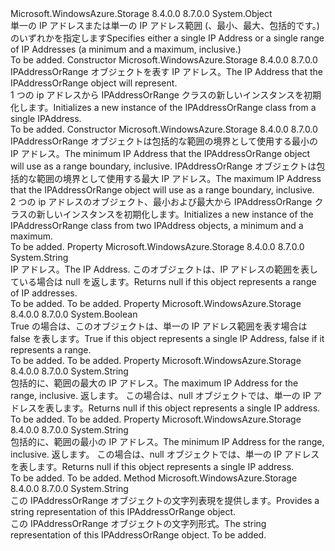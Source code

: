 <Type Name="IPAddressOrRange" FullName="Microsoft.WindowsAzure.Storage.IPAddressOrRange">
  <TypeSignature Language="C#" Value="public class IPAddressOrRange" />
  <TypeSignature Language="ILAsm" Value=".class public auto ansi beforefieldinit IPAddressOrRange extends System.Object" />
  <TypeSignature Language="DocId" Value="T:Microsoft.WindowsAzure.Storage.IPAddressOrRange" />
  <TypeSignature Language="VB.NET" Value="Public Class IPAddressOrRange" />
  <TypeSignature Language="F#" Value="type IPAddressOrRange = class" />
  <AssemblyInfo>
    <AssemblyName>Microsoft.WindowsAzure.Storage</AssemblyName>
    <AssemblyVersion>8.4.0.0</AssemblyVersion>
    <AssemblyVersion>8.7.0.0</AssemblyVersion>
  </AssemblyInfo>
  <Base>
    <BaseTypeName>System.Object</BaseTypeName>
  </Base>
  <Interfaces />
  <Docs>
    <summary>
            <span data-ttu-id="122f8-101">単一の IP アドレスまたは単一の IP アドレス範囲 (、最小、最大、包括的です。) のいずれかを指定します</span><span class="sxs-lookup"><span data-stu-id="122f8-101">Specifies either a single IP Address or a single range of IP Addresses (a minimum and a maximum, inclusive.)</span></span>
            </summary>
    <remarks>To be added.</remarks>
  </Docs>
  <Members>
    <Member MemberName=".ctor">
      <MemberSignature Language="C#" Value="public IPAddressOrRange (string address);" />
      <MemberSignature Language="ILAsm" Value=".method public hidebysig specialname rtspecialname instance void .ctor(string address) cil managed" />
      <MemberSignature Language="DocId" Value="M:Microsoft.WindowsAzure.Storage.IPAddressOrRange.#ctor(System.String)" />
      <MemberSignature Language="VB.NET" Value="Public Sub New (address As String)" />
      <MemberSignature Language="F#" Value="new Microsoft.WindowsAzure.Storage.IPAddressOrRange : string -&gt; Microsoft.WindowsAzure.Storage.IPAddressOrRange" Usage="new Microsoft.WindowsAzure.Storage.IPAddressOrRange address" />
      <MemberType>Constructor</MemberType>
      <AssemblyInfo>
        <AssemblyName>Microsoft.WindowsAzure.Storage</AssemblyName>
        <AssemblyVersion>8.4.0.0</AssemblyVersion>
        <AssemblyVersion>8.7.0.0</AssemblyVersion>
      </AssemblyInfo>
      <Parameters>
        <Parameter Name="address" Type="System.String" />
      </Parameters>
      <Docs>
        <param name="address"><span data-ttu-id="122f8-102">IPAddressOrRange オブジェクトを表す IP アドレス。</span><span class="sxs-lookup"><span data-stu-id="122f8-102">The IP Address that the IPAddressOrRange object will represent.</span></span></param>
        <summary>
            <span data-ttu-id="122f8-103">1 つの ip アドレスから IPAddressOrRange クラスの新しいインスタンスを初期化します。</span><span class="sxs-lookup"><span data-stu-id="122f8-103">Initializes a new instance of the IPAddressOrRange class from a single IPAddress.</span></span>
            </summary>
        <remarks>To be added.</remarks>
      </Docs>
    </Member>
    <Member MemberName=".ctor">
      <MemberSignature Language="C#" Value="public IPAddressOrRange (string minimum, string maximum);" />
      <MemberSignature Language="ILAsm" Value=".method public hidebysig specialname rtspecialname instance void .ctor(string minimum, string maximum) cil managed" />
      <MemberSignature Language="DocId" Value="M:Microsoft.WindowsAzure.Storage.IPAddressOrRange.#ctor(System.String,System.String)" />
      <MemberSignature Language="VB.NET" Value="Public Sub New (minimum As String, maximum As String)" />
      <MemberSignature Language="F#" Value="new Microsoft.WindowsAzure.Storage.IPAddressOrRange : string * string -&gt; Microsoft.WindowsAzure.Storage.IPAddressOrRange" Usage="new Microsoft.WindowsAzure.Storage.IPAddressOrRange (minimum, maximum)" />
      <MemberType>Constructor</MemberType>
      <AssemblyInfo>
        <AssemblyName>Microsoft.WindowsAzure.Storage</AssemblyName>
        <AssemblyVersion>8.4.0.0</AssemblyVersion>
        <AssemblyVersion>8.7.0.0</AssemblyVersion>
      </AssemblyInfo>
      <Parameters>
        <Parameter Name="minimum" Type="System.String" />
        <Parameter Name="maximum" Type="System.String" />
      </Parameters>
      <Docs>
        <param name="minimum"><span data-ttu-id="122f8-104">IPAddressOrRange オブジェクトは包括的な範囲の境界として使用する最小の IP アドレス。</span><span class="sxs-lookup"><span data-stu-id="122f8-104">The minimum IP Address that the IPAddressOrRange object will use as a range boundary, inclusive.</span></span></param>
        <param name="maximum"><span data-ttu-id="122f8-105">IPAddressOrRange オブジェクトは包括的な範囲の境界として使用する最大 IP アドレス。</span><span class="sxs-lookup"><span data-stu-id="122f8-105">The maximum IP Address that the IPAddressOrRange object will use as a range boundary, inclusive.</span></span></param>
        <summary>
            <span data-ttu-id="122f8-106">2 つの ip アドレスのオブジェクト、最小および最大から IPAddressOrRange クラスの新しいインスタンスを初期化します。</span><span class="sxs-lookup"><span data-stu-id="122f8-106">Initializes a new instance of the IPAddressOrRange class from two IPAddress objects, a minimum and a maximum.</span></span>
            </summary>
        <remarks>To be added.</remarks>
      </Docs>
    </Member>
    <Member MemberName="Address">
      <MemberSignature Language="C#" Value="public string Address { get; }" />
      <MemberSignature Language="ILAsm" Value=".property instance string Address" />
      <MemberSignature Language="DocId" Value="P:Microsoft.WindowsAzure.Storage.IPAddressOrRange.Address" />
      <MemberSignature Language="VB.NET" Value="Public ReadOnly Property Address As String" />
      <MemberSignature Language="F#" Value="member this.Address : string" Usage="Microsoft.WindowsAzure.Storage.IPAddressOrRange.Address" />
      <MemberType>Property</MemberType>
      <AssemblyInfo>
        <AssemblyName>Microsoft.WindowsAzure.Storage</AssemblyName>
        <AssemblyVersion>8.4.0.0</AssemblyVersion>
        <AssemblyVersion>8.7.0.0</AssemblyVersion>
      </AssemblyInfo>
      <ReturnValue>
        <ReturnType>System.String</ReturnType>
      </ReturnValue>
      <Docs>
        <summary>
            <span data-ttu-id="122f8-107">IP アドレス。</span><span class="sxs-lookup"><span data-stu-id="122f8-107">The IP Address.</span></span>
            <span data-ttu-id="122f8-108">このオブジェクトは、IP アドレスの範囲を表している場合は null を返します。</span><span class="sxs-lookup"><span data-stu-id="122f8-108">Returns null if this object represents a range of IP addresses.</span></span>
            </summary>
        <value>To be added.</value>
        <remarks>To be added.</remarks>
      </Docs>
    </Member>
    <Member MemberName="IsSingleAddress">
      <MemberSignature Language="C#" Value="public bool IsSingleAddress { get; }" />
      <MemberSignature Language="ILAsm" Value=".property instance bool IsSingleAddress" />
      <MemberSignature Language="DocId" Value="P:Microsoft.WindowsAzure.Storage.IPAddressOrRange.IsSingleAddress" />
      <MemberSignature Language="VB.NET" Value="Public ReadOnly Property IsSingleAddress As Boolean" />
      <MemberSignature Language="F#" Value="member this.IsSingleAddress : bool" Usage="Microsoft.WindowsAzure.Storage.IPAddressOrRange.IsSingleAddress" />
      <MemberType>Property</MemberType>
      <AssemblyInfo>
        <AssemblyName>Microsoft.WindowsAzure.Storage</AssemblyName>
        <AssemblyVersion>8.4.0.0</AssemblyVersion>
        <AssemblyVersion>8.7.0.0</AssemblyVersion>
      </AssemblyInfo>
      <ReturnValue>
        <ReturnType>System.Boolean</ReturnType>
      </ReturnValue>
      <Docs>
        <summary>
            <span data-ttu-id="122f8-109">True の場合は、このオブジェクトは、単一の IP アドレス範囲を表す場合は false を表します。</span><span class="sxs-lookup"><span data-stu-id="122f8-109">True if this object represents a single IP Address, false if it represents a range.</span></span>
            </summary>
        <value>To be added.</value>
        <remarks>To be added.</remarks>
      </Docs>
    </Member>
    <Member MemberName="MaximumAddress">
      <MemberSignature Language="C#" Value="public string MaximumAddress { get; }" />
      <MemberSignature Language="ILAsm" Value=".property instance string MaximumAddress" />
      <MemberSignature Language="DocId" Value="P:Microsoft.WindowsAzure.Storage.IPAddressOrRange.MaximumAddress" />
      <MemberSignature Language="VB.NET" Value="Public ReadOnly Property MaximumAddress As String" />
      <MemberSignature Language="F#" Value="member this.MaximumAddress : string" Usage="Microsoft.WindowsAzure.Storage.IPAddressOrRange.MaximumAddress" />
      <MemberType>Property</MemberType>
      <AssemblyInfo>
        <AssemblyName>Microsoft.WindowsAzure.Storage</AssemblyName>
        <AssemblyVersion>8.4.0.0</AssemblyVersion>
        <AssemblyVersion>8.7.0.0</AssemblyVersion>
      </AssemblyInfo>
      <ReturnValue>
        <ReturnType>System.String</ReturnType>
      </ReturnValue>
      <Docs>
        <summary>
            <span data-ttu-id="122f8-110">包括的に、範囲の最大の IP アドレス。</span><span class="sxs-lookup"><span data-stu-id="122f8-110">The maximum IP Address for the range, inclusive.</span></span>
            <span data-ttu-id="122f8-111">返します。 この場合は、null オブジェクトでは、単一の IP アドレスを表します。</span><span class="sxs-lookup"><span data-stu-id="122f8-111">Returns null if this object represents a single IP address.</span></span>
            </summary>
        <value>To be added.</value>
        <remarks>To be added.</remarks>
      </Docs>
    </Member>
    <Member MemberName="MinimumAddress">
      <MemberSignature Language="C#" Value="public string MinimumAddress { get; }" />
      <MemberSignature Language="ILAsm" Value=".property instance string MinimumAddress" />
      <MemberSignature Language="DocId" Value="P:Microsoft.WindowsAzure.Storage.IPAddressOrRange.MinimumAddress" />
      <MemberSignature Language="VB.NET" Value="Public ReadOnly Property MinimumAddress As String" />
      <MemberSignature Language="F#" Value="member this.MinimumAddress : string" Usage="Microsoft.WindowsAzure.Storage.IPAddressOrRange.MinimumAddress" />
      <MemberType>Property</MemberType>
      <AssemblyInfo>
        <AssemblyName>Microsoft.WindowsAzure.Storage</AssemblyName>
        <AssemblyVersion>8.4.0.0</AssemblyVersion>
        <AssemblyVersion>8.7.0.0</AssemblyVersion>
      </AssemblyInfo>
      <ReturnValue>
        <ReturnType>System.String</ReturnType>
      </ReturnValue>
      <Docs>
        <summary>
            <span data-ttu-id="122f8-112">包括的に、範囲の最小の IP アドレス。</span><span class="sxs-lookup"><span data-stu-id="122f8-112">The minimum IP Address for the range, inclusive.</span></span>
            <span data-ttu-id="122f8-113">返します。 この場合は、null オブジェクトでは、単一の IP アドレスを表します。</span><span class="sxs-lookup"><span data-stu-id="122f8-113">Returns null if this object represents a single IP address.</span></span>
            </summary>
        <value>To be added.</value>
        <remarks>To be added.</remarks>
      </Docs>
    </Member>
    <Member MemberName="ToString">
      <MemberSignature Language="C#" Value="public override string ToString ();" />
      <MemberSignature Language="ILAsm" Value=".method public hidebysig virtual instance string ToString() cil managed" />
      <MemberSignature Language="DocId" Value="M:Microsoft.WindowsAzure.Storage.IPAddressOrRange.ToString" />
      <MemberSignature Language="VB.NET" Value="Public Overrides Function ToString () As String" />
      <MemberSignature Language="F#" Value="override this.ToString : unit -&gt; string" Usage="iPAddressOrRange.ToString " />
      <MemberType>Method</MemberType>
      <AssemblyInfo>
        <AssemblyName>Microsoft.WindowsAzure.Storage</AssemblyName>
        <AssemblyVersion>8.4.0.0</AssemblyVersion>
        <AssemblyVersion>8.7.0.0</AssemblyVersion>
      </AssemblyInfo>
      <ReturnValue>
        <ReturnType>System.String</ReturnType>
      </ReturnValue>
      <Parameters />
      <Docs>
        <summary>
            <span data-ttu-id="122f8-114">この IPAddressOrRange オブジェクトの文字列表現を提供します。</span><span class="sxs-lookup"><span data-stu-id="122f8-114">Provides a string representation of this IPAddressOrRange object.</span></span>
            </summary>
        <returns><span data-ttu-id="122f8-115">この IPAddressOrRange オブジェクトの文字列形式。</span><span class="sxs-lookup"><span data-stu-id="122f8-115">The string representation of this IPAddressOrRange object.</span></span></returns>
        <remarks>To be added.</remarks>
      </Docs>
    </Member>
  </Members>
</Type>